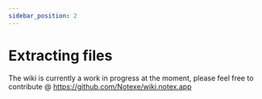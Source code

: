 ```yaml
---
sidebar_position: 2
---
```


# Extracting files

The wiki is currently a work in progress at the moment, please feel free to contribute @ https://github.com/Notexe/wiki.notex.app